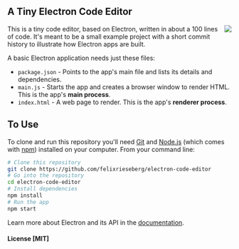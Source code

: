 ## A Tiny Electron Code Editor

<img align="right" src="https://cloud.githubusercontent.com/assets/1426799/20433647/7721d728-ad59-11e6-8221-fe94945b88d7.png">

This is a tiny code editor, based on Electron, written in about a 100 lines of code. It's meant to be a small example project with a short commit history to illustrate how Electron apps are built.

A basic Electron application needs just these files:

- `package.json` - Points to the app's main file and lists its details and dependencies.
- `main.js` - Starts the app and creates a browser window to render HTML. This is the app's **main process**.
- `index.html` - A web page to render. This is the app's **renderer process**.

## To Use

To clone and run this repository you'll need [Git](https://git-scm.com) and [Node.js](https://nodejs.org/en/download/) (which comes with [npm](http://npmjs.com)) installed on your computer. From your command line:

```bash
# Clone this repository
git clone https://github.com/felixrieseberg/electron-code-editor
# Go into the repository
cd electron-code-editor
# Install dependencies
npm install
# Run the app
npm start
```

Learn more about Electron and its API in the [documentation](http://electron.atom.io/docs/latest).

#### License [MIT]
